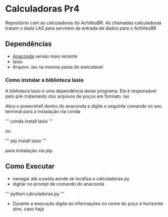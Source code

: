 # Calculadoras Pr4
Repositório com as calculadoras do AchillesBR. 
As chamadas calculadoras tratam o dado LAS para servirem de entrada de dados para o AchillesBR

## Dependências
* [Anaconda](https://www.anaconda.com/) versão mais recente
* lasio
* Arquivo .las na mesma pasta do executável

### Como instalar a biblioteca lasio
A biblioteca lasio é uma dependência deste programa. Ela é responsável pelo pré-tratamento dos arquivos de poços em formato .las

Abra o powershell dentro do anaconda e digite o seguinte comando no seu terminal para a instalação via conda

'''
conda install lasio
'''

ou 

'''
pip install lasio
'''

para instalação via pip. 

## Como Executar
* navegar até a pasta aonde se localiza o calculadoras.py
* digitar no prompt de comando do anaconda

'''
python calculadoras.py 
'''

* Durante a execução digite as informações no nome do poço e horizonte alvo, caso haja


